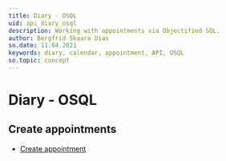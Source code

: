 ```yaml
---
title: Diary - OSQL
uid: api_diary_osql
description: Working with appointments via Objectified SQL.
author: Bergfrid Skaara Dias
so.date: 11.04.2021
keywords: diary, calendar, appointment, API, OSQL
so.topic: concept
---
```


# Diary - OSQL

## Create appointments

* [Create appointment][1]

<!-- Referenced links -->
[1]: create-apt-osql.md
